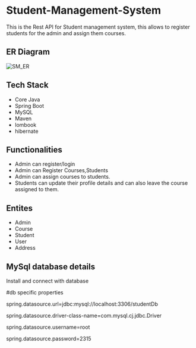 # Student-Management-System

This is the Rest API for Student management system, this allows to register students for the admin and assign them courses.


## ER Diagram
![SM_ER](https://user-images.githubusercontent.com/98819392/208870769-14acb19b-7d92-431c-8bcb-c1ab582fa803.png)

## Tech Stack
- Core Java
- Spring Boot
- MySQL
- Maven
- lombook
- hibernate

## Functionalities
- Admin can register/login
- Admin can Register Courses,Students
- Admin can assign courses to students.
- Students can update their profile details and can also leave the course assigned to them.
## Entites
- Admin
- Course
- Student
- User
- Address
## MySql database details
Install and connect with database

#db specific properties

spring.datasource.url=jdbc:mysql://localhost:3306/studentDb

spring.datasource.driver-class-name=com.mysql.cj.jdbc.Driver

spring.datasource.username=root

spring.datasource.password=2315


